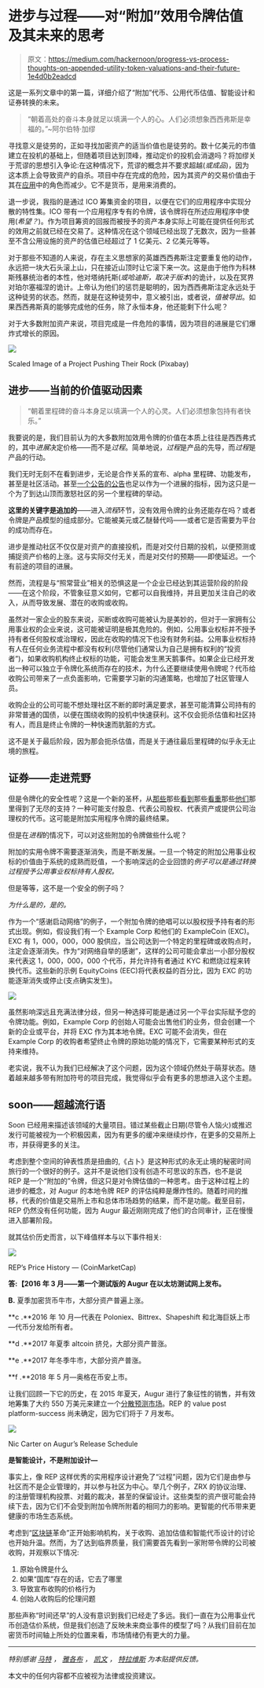 # 进步与过程——对“附加”效用令牌估值及其未来的思考

> 原文：<https://medium.com/hackernoon/progress-vs-process-thoughts-on-appended-utility-token-valuations-and-their-future-1e4d0b2eadcd>

这是一系列文章中的第一篇，详细介绍了“附加”代币、公用代币估值、智能设计和证券转换的未来。

> “朝着高处的奋斗本身就足以填满一个人的心。人们必须想象西西弗斯是幸福的。”~阿尔伯特·加缪

寻找意义是徒劳的，正如寻找加密资产的适当价值也是徒劳的。数十亿美元的市值建立在投机的基础上，但随着项目达到顶峰，推动定价的投机会消退吗？将加缪关于荒谬的思想引入争论:在这种情况下，荒谬的概念并不要求超越(*或成品*)，因为这本质上会导致资产的自杀。项目中存在完成的危险，因为其资产的交易价值由于其在[应用](https://hackernoon.com/tagged/application)中的角色而减少。它不是货币，是用来消费的。

退一步说，我指的是通过 ICO 筹集资金的项目，以便在它们的应用程序中实现分散的特性集。ICO 带有一个应用程序专有的令牌，该令牌将在所述应用程序中使用(*希望？*)。作为项目筹资的回报而被授予的资产本身实际上可能在提供任何形式的效用之前就已经在交易了。这种情况在这个领域已经出现了无数次，因为一些甚至不含公用设施的资产的估值已经超过了 1 亿美元、2 亿美元等等。

对于那些不知道的人来说，存在主义思想家的英雄西西弗斯注定要重复他的动作，永远把一块大石头滚上山，只在接近山顶时让它滚下来一次。这是由于他作为科林斯残暴统治者的本性，他对塔纳托斯(*或哈迪斯，取决于版本*)的诡计，以及在冥界对珀尔塞福涅的诡计。上帝认为他们的惩罚是聪明的，因为西西弗斯注定永远处于这种徒劳的状态。然而，就是在这种徒劳中，意义被引出，或者说，*值被导出*。如果西西弗斯真的能够完成他的任务，除了永恒本身，他还能剩下什么呢？

对于大多数附加资产来说，项目完成是一件危险的事情，因为项目的进展是它们爆炸式增长的原因。

![](img/344221c96fd8b3ad225ebec2fe61944e.png)

Scaled Image of a Project Pushing Their Rock (Pixabay)

## 进步——当前的价值驱动因素

> “朝着里程碑的奋斗本身足以填满一个人的心灵。人们必须想象包持有者快乐。”

我要说的是，我们目前认为的大多数附加效用令牌的价值在本质上往往是西西弗式的，其中*进展*决定价格——而不是*过程*。简单地说，*过程*是产品的先导，而*过程*是产品的行动。

我们无时无刻不在看到进步，无论是合作关系的宣布、alpha 里程碑、功能发布，甚至是社区活动。甚至[一个公告的公告](https://i.imgur.com/D8MNqTT.png)也足以作为一个进展的指标，因为这只是一个为了到达山顶而激怒社区的另一个里程碑的举动。

**这里的关键字是追加的**——进入*流程*环节，没有效用令牌的业务还能存在吗？或者令牌是产品模型的组成部分。它能被美元或乙醚替代吗——或者它是否需要为平台的成功而存在。

进步是推动社区不仅仅是对资产的直接投机，而是对交付日期的投机，以便预测或捕捉资产价格的上涨。这与实际交付无关，而是对交付的预期——即使延迟。一个有前途的项目的进展。

然而，流程是与“照常营业”相关的恐惧这是一个企业已经达到其运营阶段的阶段——在这个阶段，不管象征意义如何，它都可以自我维持，并且更加关注自己的收入，从而导致发展、潜在的收购或收购。

虽然对一家企业的股东来说，买断或收购可能被认为是美妙的，但对于一家拥有公用事业权的企业来说，这可能被证明是极其危险的。例如，公用事业权标并不授予持有者任何股权或治理权，因此在收购的情况下也没有财务利益。公用事业权标持有人在任何业务流程中都没有权利(尽管他们通常认为自己是拥有权利的“投资者”)，如果收购机构终止权标的功能，可能会发生黑天鹅事件。如果企业已经开发出一种可以独立于令牌化系统而存在的技术，为什么还要继续使用令牌呢？代币给收购公司带来了一点负面影响，它需要学习新的沟通策略，也增加了社区管理人员。

收购企业的公司可能不想处理社区不断的即时满足要求，甚至可能清算公司持有的非常普通的国债，以便在围绕收购的投机中快速获利。这不仅会扼杀估值和社区持有人，而且是终止令牌的一种快速而肮脏的方式。

这不是关于最后阶段，因为那会扼杀估值，而是关于通往最后里程碑的似乎永无止境的旅程。

## 证券——走进荒野

但是令牌化的安全性呢？这是一个新的圣杯，从[那些](/@apompliano/the-official-guide-to-tokenized-securities-44e8342bb24f)那些[看到](https://twitter.com/brucefenton/status/987340686327345152?ref_src=twsrc%5Etfw&ref_url=https%3A%2F%2Fmedium.com%2Fmedia%2F8ef38754a9a09f9729997ceafd47a309%3FpostId%3D8526634a9230)那些[看重](https://blog.icoalert.com/why-security-token-offerings-could-be-the-next-big-crypto-megatrend-3072d544a796)那些[他们](https://hackernoon.com/security-tokens-are-doa-8ba1bb9f9368)那里得到了无尽的支持？一种可能支付股息、代表公司股权、代表资产或提供公司治理权的代币。这可能是附加实用程序令牌的最终结果。

但是在*进程*的情况下，可以对这些附加的令牌做些什么呢？

附加的实用令牌不需要逐渐消失，而是不断发展。一旦一个特定的附加公用事业权标的价值由于系统的成熟而贬值，一个影响深远的企业回馈的*例子可以是通过转换过程授予公用事业权标持有人股权。*

但是等等，这不是一个安全的例子吗？

*为什么是的，是的。*

作为一个“感谢启动网络”的例子，一个附加令牌的绝唱可以以股权授予持有者的形式出现。例如，假设我们有一个 Example Corp 和他们的 ExampleCoin (EXC)。EXC 有 1，000，000，000 股供应，当公司达到一个特定的里程碑或收购点时，注定会逐渐消失。作为“对网络自举的感谢”，这样的公司可能会拿出一小部分股权来代表这 1，000，000，000 个代币，并允许持有者通过 KYC 和燃烧过程来转换代币。这些新的示例 EquityCoins (EEC)将代表权益的百分比，因为 EXC 的功能逐渐消失或停止(支点确实发生)。

![](img/2878cdae37847ac772f6f965d9c537fc.png)

虽然影响深远且充满法律分歧，但另一种选择可能是通过另一个平台实际赋予您的令牌功能。例如，Example Corp 的创始人可能会出售他们的业务，但会创建一个新的企业或平台，并将 EXC 作为其本地令牌。EXC 可能不会消失，但在 Example Corp 的收购者希望终止令牌的原始功能的情况下，它需要某种形式的支持来维持。

老实说，我不认为我们已经解决了这个问题，因为这个领域仍然处于萌芽状态。随着越来越多带有附加符号的项目完成，我觉得似乎会有更多的思想进入这个主题。

## soon——超越流行语

Soon 已经用来描述该领域的大量项目。错过某些截止日期(尽管令人恼火)或推迟发行可能被视为一个积极因素，因为有更多的缓冲来继续炒作，在更多的交易所上市，并获得更多的关注。

考虑到整个空间的钟表性质是扭曲的,《占卜》是这种形式的永无止境的秘密时间旅行的一个很好的例子。这并不是说他们没有创造不可思议的东西，也不是说 REP 是一个“附加的”令牌，但这只是对令牌估值的一种思考。由于这种过程上的进步的概念，对 Augur 的本地令牌 REP 的评估纯粹是爆炸性的。随着时间的推移，代表的价值是交易所上市和总体市场趋势的结果，而不是功能。截至目前，REP 仍然没有任何功能，因为 Augur 最近刚刚完成了他们的合同审计，正在慢慢进入部署阶段。

就其估价历史而言，以下峰值样本与以下事件相关:

![](img/04b05ec02baf7754158a4b5d26e5b306.png)

REP’s Price History — (CoinMarketCap)

**答:【2016 年 3 月——第一个测试版的 Augur 在以太坊测试网上发布。**

**B.** 夏季加密货币牛市，大部分资产普遍上涨。

**c .**2016 年 10 月—代表在 Poloniex、Bittrex、Shapeshift 和北海巨妖上市—代币分发给所有者。

**d .**2017 年夏季 altcoin 挤兑，大部分资产普涨。

**e .**2017 年冬季牛市，大部分资产普涨。

**f .**2018 年 5 月—奥格在币安上市。

让我们回顾一下它的历史，在 2015 年夏天，Augur 进行了象征性的销售，并有效地筹集了大约 550 万美元来建立一个[分散预测市场](https://finance.yahoo.com/news/augur-ahead-one-oldest-icos-050054809.html)。REP 的 value post platform-success 尚未确定，因为它们将于 7 月发布。

![](img/50a306a2b2959b813d8afdd70bab4a8d.png)

Nic Carter on Augur’s Release Schedule

**是智能设计，不是附加设计—**

事实上，像 REP 这样优秀的实用程序设计避免了“过程”问题，因为它们是由参与社区而不是企业管理的，并以参与社区为中心。举几个例子，ZRX 的协议治理、的注册管理机构投票、对戴的裁决，甚至的保留设计。这些类型的资产很可能会持续下去，因为它们不会受到附加令牌所附着的相同力的影响。更智能的代币带来更健康的市场生态系统。

考虑到“[区块链](https://hackernoon.com/tagged/blockchain)革命”正开始影响机构，关于收购、追加估值和智能代币设计的讨论也开始升温。然而，为了达到临界质量，我们需要首先看到一家附带令牌的公司被收购，并观察以下情况:

1.  原始令牌是什么
2.  如果“国库”存在的话，它去了哪里
3.  导致宣布收购的价格行为
4.  创始人收购后的伦理问题

那些声称“时间还早”的人没有意识到我们已经走了多远。我们一直在为公用事业代币创造估价系统，但是我们创造了反映未来商业事件的模型了吗？从我们目前在加密货币时间轴上所处的位置来看，市场情绪仍有更大的力量。

***

*特别感谢* [*马特*](https://www.linkedin.com/in/matthew-garza-pharmd-5bb02a61/) *，* [*雅各布*](https://twitter.com/chaingenius) *，* [*凯文*](https://chainintelligence.io/) *，* [*特拉维斯*](https://twitter.com/travis_kling) *为本贴提供反馈。*

本文中的任何内容都不应被视为法律或投资建议。